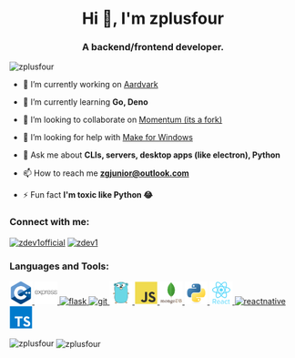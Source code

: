 <h1 align="center">Hi 👋, I'm zplusfour</h1>
<h3 align="center">A backend/frontend developer.</h3>

<p align="left"> <img src="https://komarev.com/ghpvc/?username=zplusfour&label=Profile%20views&color=0e75b6&style=flat" alt="zplusfour" /> </p>

- 🔭 I’m currently working on [Aardvark](https://github.com/zplusfour/aardvark)

- 🌱 I’m currently learning **Go, Deno**

- 👯 I’m looking to collaborate on [Momentum (its a fork)](https://github.com/zplusfour/momentum)

- 🤝 I’m looking for help with [Make for Windows](https://github.com/zplusfour/make)

- 💬 Ask me about **CLIs, servers, desktop apps (like electron), Python**

- 📫 How to reach me **zgjunior@outlook.com**

- ⚡ Fun fact **I'm toxic like Python 😂**

<h3 align="left">Connect with me:</h3>
<p align="left">
<a href="https://dev.to/zdev1official" target="blank"><img align="center" src="https://cdn.jsdelivr.net/npm/simple-icons@3.0.1/icons/dev-dot-to.svg" alt="zdev1official" height="30" width="40" /></a>
<a href="https://www.youtube.com/c/zdev1" target="blank"><img align="center" src="https://cdn.jsdelivr.net/npm/simple-icons@3.0.1/icons/youtube.svg" alt="zdev1" height="30" width="40" /></a>
</p>

<h3 align="left">Languages and Tools:</h3>
<p align="left"> <a href="https://www.w3schools.com/cpp/" target="_blank"> <img src="https://raw.githubusercontent.com/devicons/devicon/master/icons/cplusplus/cplusplus-original.svg" alt="cplusplus" width="40" height="40"/> </a> <a href="https://expressjs.com" target="_blank"> <img src="https://raw.githubusercontent.com/devicons/devicon/master/icons/express/express-original-wordmark.svg" alt="express" width="40" height="40"/> </a> <a href="https://flask.palletsprojects.com/" target="_blank"> <img src="https://www.vectorlogo.zone/logos/pocoo_flask/pocoo_flask-icon.svg" alt="flask" width="40" height="40"/> </a> <a href="https://git-scm.com/" target="_blank"> <img src="https://www.vectorlogo.zone/logos/git-scm/git-scm-icon.svg" alt="git" width="40" height="40"/> </a> <a href="https://golang.org" target="_blank"> <img src="https://raw.githubusercontent.com/devicons/devicon/master/icons/go/go-original.svg" alt="go" width="40" height="40"/> </a> <a href="https://developer.mozilla.org/en-US/docs/Web/JavaScript" target="_blank"> <img src="https://raw.githubusercontent.com/devicons/devicon/master/icons/javascript/javascript-original.svg" alt="javascript" width="40" height="40"/> </a> <a href="https://www.mongodb.com/" target="_blank"> <img src="https://raw.githubusercontent.com/devicons/devicon/master/icons/mongodb/mongodb-original-wordmark.svg" alt="mongodb" width="40" height="40"/> </a> <a href="https://www.python.org" target="_blank"> <img src="https://raw.githubusercontent.com/devicons/devicon/master/icons/python/python-original.svg" alt="python" width="40" height="40"/> </a> <a href="https://reactjs.org/" target="_blank"> <img src="https://raw.githubusercontent.com/devicons/devicon/master/icons/react/react-original-wordmark.svg" alt="react" width="40" height="40"/> </a> <a href="https://reactnative.dev/" target="_blank"> <img src="https://reactnative.dev/img/header_logo.svg" alt="reactnative" width="40" height="40"/> </a> <a href="https://www.typescriptlang.org/" target="_blank"> <img src="https://raw.githubusercontent.com/devicons/devicon/master/icons/typescript/typescript-original.svg" alt="typescript" width="40" height="40"/> </a> </p>

<p><img align="left" src="https://github-readme-stats.vercel.app/api/top-langs?username=zplusfour&show_icons=true&locale=en&layout=compact" alt="zplusfour" /></p>

<p>&nbsp;<img align="center" src="https://github-readme-stats.vercel.app/api?username=zplusfour&show_icons=true&locale=en" alt="zplusfour" /></p>
